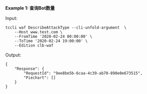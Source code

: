 **Example 1: 查询Bot数量**



Input: 

```
tccli waf DescribeAttackType --cli-unfold-argument  \
    --Host www.test.com \
    --FromTime '2020-02-24 00:00:00' \
    --ToTime '2020-02-24 19:00:00' \
    --Edition clb-waf
```

Output: 
```
{
    "Response": {
        "RequestId": "9ee8be5b-6caa-4c39-ab70-890e0e673515",
        "Piechart": []
    }
}
```


